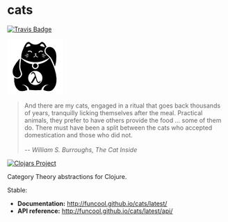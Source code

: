 cats
====

[![Travis Badge](https://img.shields.io/travis/funcool/cats.svg?style=flat)](https://travis-ci.org/funcool/cats "Travis Badge")

![](./logo/logo.png "cats logo")

<blockquote>
And there are my cats, engaged in a ritual that goes back thousands of years, tranquilly licking themselves after the meal. Practical animals, they prefer to have others provide the food ... some of them do. There must have been a split between the cats who accepted domestication and those who did not.
<br/> <br/>
-- <cite>William S. Burroughs, The Cat Inside</cite>
</blockquote>

[![Clojars Project](http://clojars.org/funcool/cats/latest-version.svg)](http://clojars.org/funcool/cats)

Category Theory abstractions for Clojure.

Stable:

- **Documentation:** http://funcool.github.io/cats/latest/
- **API reference:** http://funcool.github.io/cats/latest/api/

